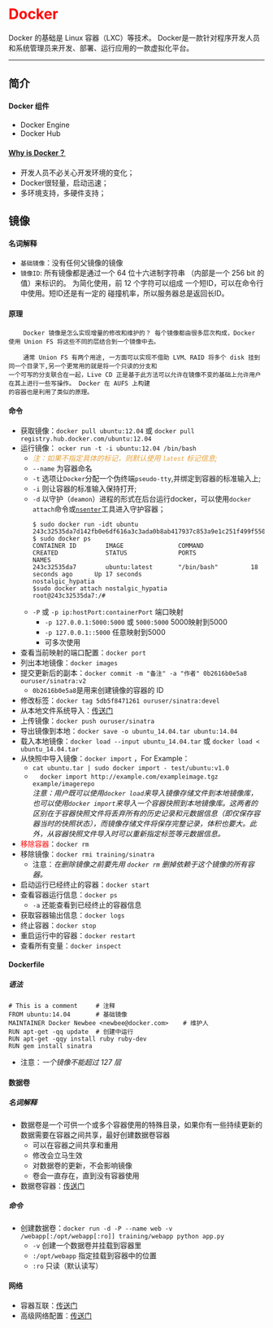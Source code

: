 # <font color="red">Docker</font>
Docker 的基础是 Linux 容器（LXC）等技术。
Docker是一款针对程序开发人员和系统管理员来开发、部署、运行应用的一款虚拟化平台。
***
## 简介
#### Docker 组件
* Docker Engine
* Docker Hub
#### [Why is Docker？](http://www.dockerinfo.net/document "为什么选择Docker")
* 开发人员不必关心开发环境的变化；
* Docker很轻量，启动迅速；
* 多环境支持，多硬件支持；

## 镜像
#### 名词解释
* `基础镜像`：没有任何父镜像的镜像
* `镜像ID`: 所有镜像都是通过一个 64 位十六进制字符串 （内部是一个 256 bit 的值）来标识的。 为简化使用，前 12 个字符可以组成  一个短ID，可以在命令行中使用。短ID还是有一定的 碰撞机率，所以服务器总是返回长ID。
#### 原理
```
    Docker 镜像是怎么实现增量的修改和维护的？ 每个镜像都由很多层次构成，Docker 使用 Union FS 将这些不同的层结合到一个镜像中去。
    
    通常 Union FS 有两个用途, 一方面可以实现不借助 LVM、RAID 将多个 disk 挂到同一个目录下,另一个更常用的就是将一个只读的分支和  
一个可写的分支联合在一起，Live CD 正是基于此方法可以允许在镜像不变的基础上允许用户在其上进行一些写操作。 Docker 在 AUFS 上构建  
的容器也是利用了类似的原理。
```
#### 命令
* 获取镜像：`docker pull ubuntu:12.04` 或 `docker pull registry.hub.docker.com/ubuntu:12.04`
* 运行镜像： `ocker run -t -i ubuntu:12.04 /bin/bash`   
  * <font color="#E6A23C">*注：如果不指定具体的标记，则默认使用 `latest` 标记信息;*</font>
  * `--name`  为容器命名
  * `-t` 选项让`Docker`分配一个伪终端`pseudo-tty`,并绑定到容器的标准输入上;
  * `-i` 则让容器的标准输入保持打开;
  * `-d` 以守护（`deamon`）进程的形式在后台运行docker，可以使用`docker attach`命令或[`nsenter`](http://www.dockerinfo.net/docker%E5%AE%B9%E5%99%A8-2 "4.2 nsenter 命令")工具进入守护容器；
    ```
    $ sudo docker run -idt ubuntu
    243c32535da7d142fb0e6df616a3c3ada0b8ab417937c853a9e1c251f499f550
    $ sudo docker ps
    CONTAINER ID        IMAGE               COMMAND             CREATED             STATUS              PORTS               NAMES
    243c32535da7        ubuntu:latest       "/bin/bash"         18 seconds ago      Up 17 seconds                           nostalgic_hypatia
    $sudo docker attach nostalgic_hypatia
    root@243c32535da7:/#
    ```
  * `-P` 或 `-p ip:hostPort:containerPort` 端口映射
    * `-p 127.0.0.1:5000:5000` 或 `5000:5000`  5000映射到5000
    * `-p 127.0.0.1::5000`  任意映射到5000
    * 可多次使用
* 查看当前映射的端口配置：`docker port`
* 列出本地镜像：`docker images`
* 提交更新后的副本：`docker commit -m "备注" -a "作者" 0b2616b0e5a8 ouruser/sinatra:v2`
  * `0b2616b0e5a8`是用来创建镜像的容器的 ID
* 修改标签：`docker tag 5db5f8471261 ouruser/sinatra:devel`
* 从本地文件系统导入：[传送门](http://www.dockerinfo.net/image%E9%95%9C%E5%83%8F)
* 上传镜像：`docker push ouruser/sinatra`
* 导出镜像到本地：`docker save -o ubuntu_14.04.tar ubuntu:14.04`
* 载入本地镜像：`docker load --input ubuntu_14.04.tar` 或 `docker load < ubuntu_14.04.tar`
* 从快照中导入镜像：`docker import` ，For Example：
  * `cat ubuntu.tar | sudo docker import - test/ubuntu:v1.0`
  * `  docker import http://example.com/exampleimage.tgz example/imagerepo`  
  *注意：用户既可以使用`docker load`来导入镜像存储文件到本地镜像库，也可以使用`docker import`来导入一个容器快照到本地镜像库。这两者的区别在于容器快照文件将丢弃所有的历史记录和元数据信息（即仅保存容器当时的快照状态），而镜像存储文件将保存完整记录，体积也要大。此外，从容器快照文件导入时可以重新指定标签等元数据信息。*
* <font color="red">移除容器</font>：`docker rm`
* 移除镜像：`docker rmi training/sinatra`
  * 注意：*在删除镜像之前要先用 `docker rm` 删掉依赖于这个镜像的所有容器。*
* 启动运行已经终止的容器：`docker start`
* 查看容器运行信息：`docker ps`
  * `-a` 还能查看到已经终止的容器信息
* 获取容器输出信息：`docker logs`
* 终止容器：`docker stop`
* 重启运行中的容器：`docker restart`
* 查看所有变量：`docker inspect`
  
#### Dockerfile
##### 语法
```
# This is a comment     # 注释
FROM ubuntu:14.04       # 基础镜像
MAINTAINER Docker Newbee <newbee@docker.com>    # 维护人
RUN apt-get -qq update  # 创建中运行
RUN apt-get -qqy install ruby ruby-dev
RUN gem install sinatra 
```
* 注意：*一个镜像不能超过 127 层*

#### 数据卷
##### 名词解释
* 数据卷是一个可供一个或多个容器使用的特殊目录，如果你有一些持续更新的数据需要在容器之间共享，最好创建数据卷容器
  * 可以在容器之间共享和重用
  * 修改会立马生效
  * 对数据卷的更新，不会影响镜像
  * 卷会一直存在，直到没有容器使用
* 数据卷容器：[传送门](http://www.dockerinfo.net/%E6%95%B0%E6%8D%AE%E5%8D%B7volumes)
##### 命令
* 创建数据卷：`docker run -d -P --name web -v /webapp[:/opt/webapp[:ro]] training/webapp python app.py`
  * `-v` 创建一个数据卷并挂载到容器里
  * `:/opt/webapp` 指定挂载到容器中的位置
  * `:ro` 只读（默认读写）
  
#### 网络
* 容器互联：[传送门](http://www.dockerinfo.net/%E4%BD%BF%E7%94%A8%E7%BD%91%E7%BB%9C)
* 高级网络配置：[传送门](http://www.dockerinfo.net/%E9%AB%98%E7%BA%A7%E7%BD%91%E7%BB%9C%E9%85%8D%E7%BD%AE)




